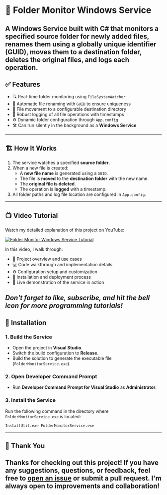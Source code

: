 # 📂 Folder Monitor Windows Service
A Windows Service built with C# that monitors a specified source folder for newly added files, renames them using a globally unique identifier (GUID), moves them to a destination folder, deletes the original files, and logs each operation.
---
## ✅ Features
- 🔍 Real-time folder monitoring using `FileSystemWatcher`
- 🔄 Automatic file renaming with `GUID` to ensure uniqueness
- 📁 File movement to a configurable destination directory
- 📝 Robust logging of all file operations with timestamps
- ⚙️ Dynamic folder configuration through `App.config`
- 🛠️ Can run silently in the background as a **Windows Service**
---
## 🏗️ How It Works
1. The service watches a specified **source folder**.
2. When a new file is created:
   - A **new file name** is generated using a `GUID`.
   - The file is **moved** to the **destination folder** with the new name.
   - The **original file is deleted**.
   - The operation is **logged** with a timestamp.
3. All folder paths and log file location are configured in `App.config`.
---
## 📺 Video Tutorial
Watch my detailed explanation of this project on YouTube:

[![Folder Monitor Windows Service Tutorial](https://img.youtube.com/vi/XBLhyoAqXiE/maxresdefault.jpg)](https://youtube.com/watch?v=XBLhyoAqXiE)

In this video, I walk through:
- 🎯 Project overview and use cases
- 💻 Code walkthrough and implementation details
- ⚙️ Configuration setup and customization
- 🔧 Installation and deployment process
- 🧪 Live demonstration of the service in action

*Don't forget to **like**, **subscribe**, and **hit the bell icon** for more programming tutorials!*
---
## 🔧 Installation
### 1. Build the Service
- Open the project in **Visual Studio**.
- Switch the build configuration to **Release**.
- Build the solution to generate the executable file (`FolderMonitorService.exe`).
### 2. Open Developer Command Prompt
- Run **Developer Command Prompt for Visual Studio** as **Administrator**.
### 3. Install the Service
Run the following command in the directory where `FolderMonitorService.exe` is located:
```bash
InstallUtil.exe FolderMonitorService.exe
```
---
## 🙏 Thank You
Thanks for checking out this project!
If you have any **suggestions**, **questions**, or **feedback**, feel free to [open an issue](https://github.com/YourUsername/FolderMonitorService/issues) or submit a pull request.
I'm always open to improvements and collaboration!
---
